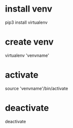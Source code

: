 # install venv
  pip3 install virtualenv

# create venv
  virtualenv 'venvname'

# activate
  source 'venvname'/bin/activate
  
# deactivate
  deactivate
